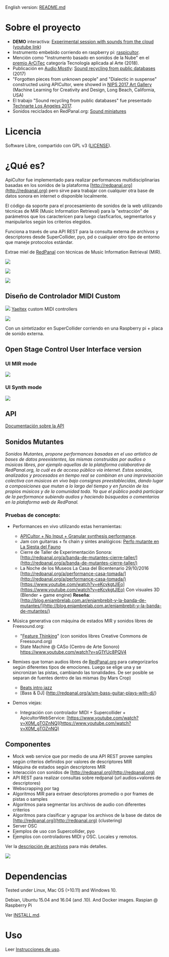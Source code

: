 
English version: [README.md](README.md)

# Sobre el proyecto
* __DEMO__ interactiva: [Experimental session with sounds from the cloud](https://www.youtube.com/watch?v=2sMsKvfZKGA) ([youtube link](https://www.youtube.com/watch?v=2sMsKvfZKGA))
* Instrumento embebido corriendo en raspberry pi: [raspicultor](https://github.com/hordiales/raspicultor).
* Mención como "Instrumento basado en sonidos de la Nube" en el [premio ArCiTec](https://arcitec.frba.utn.edu.ar/tecnologia-aplicada-al-arte/) categoría Tecnología aplicada al Arte (2018).
* Publicación en [Audio Mostly](http://audiomostly.com): [Sound recycling from public databases](https://www.researchgate.net/publication/317388443_Sound_recycling_from_public_databases) (2017) 
* "Forgotten pieces from unknown people" and "Dialectic in suspense" constructed using APICultor, were showed in [NIPS 2017 Art Gallery](http://nips4creativity.com/music/) (Machine Learning for Creativity and Design, Long Beach, California, USA)
* El trabajo "Sound recycling from public databases" fue presentado [Technarte Los Angeles 2017](http://www.technarte.org/losangeles-2017-program/).
* Sonidos reciclados en RedPanal.org: [Sound miniatures](http://redpanal.org/p/reciclado-de-samples/)


# Licencia

Software Libre, compartido con GPL v3 ([LICENSE](LICENSE)).

# ¿Qué es?

ApiCultor fue implementado para realizar performances multidisciplinarias basadas en los sonidos de la plataforma [http://redpanal.org](http://redpanal.org) pero sirve para trabajar con cualquier otra base de datos sonora en internet o disponible localmente.

El código da soporte para el procesamiento de sonidos de la web utilizando técnicas de MIR (Music Information Retrieval) para la "extracción" de parámetros que los caractericen para luego clasficarlos, segmentarlos y manipularlos según los criterios elegidos.

Funciona a través de una API REST para la consulta externa de archivos y descriptores desde SuperCollider, pyo, pd o cualquier otro tipo de entorno que maneje protocolos estándar.

Extrae miel de [RedPanal](http://redpanal.org)  con técnicas de Music Information Retrieval (MIR).

![](doc/IMG_20181101_002941_HDR.jpg)

![](doc/InstrNubeTI_repr.png)

![](doc/retrieve_ui.png)

## Diseño de Controlador MIDI Custom

![](doc/yaeltex-pre-print-front.png)
[Yaeltex](https://yaeltex.com/en) custom MIDI controllers

![](doc/controller.jpg)

Con un sintetizador en SuperCollider corriendo en una Raspberry pi + placa de sonido externa.

## Open Stage Control User Interface version
### UI MIR mode
![](doc/modo-mir.png)

### UI Synth mode
![](doc/modo-synth.png)

## API

[Documentación sobre la API](doc/API.md)

## Sonidos Mutantes
*Sonidos Mutantes, propone performances basadas en el uso artístico de bases de datos preexistentes, las mismas construidas por audios o músicas libres, por ejemplo aquellas de la plataforma colaborativa de RedPanal.org, la cuál es de acceso público vía internet. Estos sonidos, analizados y procesados en tiempo real se combinan en una improvisación colectiva con músicos en vivo bajo consignas preestablecidas, dando lugar a composiciones que mutan a lo largo del tiempo y en función de los propios músicos y de la comunidad toda. Ya que el público podrá participar de la performance subiendo audios y haciendo búsquedas o comentarios en la plataforma web de RedPanal.*

### Pruebas de concepto:

* Performances en vivo utilizando estas herramientas:
  * [APICultor + No Input + Granular synthesis performance](https://soundcloud.com/hern-n-ordiales/hard-glitch-trip).
  * Jam con guitarras + fx chain y sintes analógicos: [Perfo mutante en La Siesta del Fauno](https://soundcloud.com/hern-n-ordiales/perfo-mutante-mobile)
  * Cierre de Taller de Experimentación Sonora: [http://redpanal.org/a/banda-de-mutantes-cierre-taller/](http://redpanal.org/a/banda-de-mutantes-cierre-taller/)
  * La Noche de los Museos La Casa del Bicentenario 29/10/2016
[http://redpanal.org/a/performance-casa-tomada/](http://redpanal.org/a/performance-casa-tomada/)
  [https://www.youtube.com/watch?v=eKcvkgtJIEo](https://www.youtube.com/watch?v=eKcvkgtJIEo) Con visuales 3D (Blender + game engine) **Reseña**: [http://blog.enjambrelab.com.ar/enjambrebit-y-la-banda-de-mutantes/](http://blog.enjambrelab.com.ar/enjambrebit-y-la-banda-de-mutantes/)

* Música generativa con máquina de estados MIR y sonidos libres de Freesound.org: 
  * "[Feature Thinking](https://soundcloud.com/hern-n-ordiales/feature-thinking)" (con sonidos libres Creative Commons de Freesound.org)
  * State Machine @ CASo (Centro de Arte Sonoro) https://www.youtube.com/watch?v=sG1YUc8PQV4

* Remixes que toman audios libres de [RedPanal.org](http://redpanal.org/) para categorizarlos según diferentes tipos de emociones. Luego se elige una y se sincronizan las pistas, cambiando las tonalidades. De ser posible se separan de fuentes dentro de las mismas (by Mars Crop)
  * [Beats intro jazz](http://redpanal.org/a/sm-beats-remix/)
  * [Bass & DJ] (http://redpanal.org/a/sm-bass-guitar-plays-with-dj/)

* Demos viejas:
  * Integración con controlador MIDI + Supercollider + ApicultorWebService: [https://www.youtube.com/watch?v=X0M_gTOZnNQ](https://www.youtube.com/watch?v=X0M_gTOZnNQ)

## Componentes

* Mock web service que por medio de una API REST provee samples según criterios definidos por valores de descriptores MIR
* Máquina de estados según descriptores MIR
* Interacción con sonidos de [http://redpanal.org](http://redpanal.org)
 * API REST para realizar consultas sobre redpanal (url audios+valores de descriptores)
 * Webscrapping por tag
* Algoritmos MIR para extraer descriptores promedio o por frames de pistas o samples
* Algoritmos para segmentar los archivos de audio con diferentes criterios
* Algoritmos para clasificar y agrupar los archivos de la base de datos de [http://redpanal.org](http://redpanal.org) (clustering)
* Server OSC
* Ejemplos de uso con Supercollider, pyo
* Ejemplos con controladores MIDI y OSC. Locales y remotos.

Ver la [descripción de archivos](FILES_DESC.md) para más detalles.

![](doc/Apicultor_chain.png)

# Dependencias

Tested under Linux, Mac OS (>10.11) and Windows 10.

Debian, Ubuntu 15.04 and 16.04 (and .10). And Docker images.
Raspian @ Raspberry Pi

Ver [INSTALL.md](INSTALL.md).

# Uso

Leer [Instrucciones de uso](doc/Uso.md).

